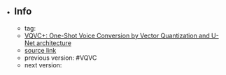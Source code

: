 - ## Info
	- tag:
	- [VQVC+: One-Shot Voice Conversion by Vector Quantization and U-Net architecture](https://arxiv.org/abs/2006.04154)
	- [source link](https://github.com/ericwudayi/SkipVQVC)
	- previous version: #VQVC
	- next version: